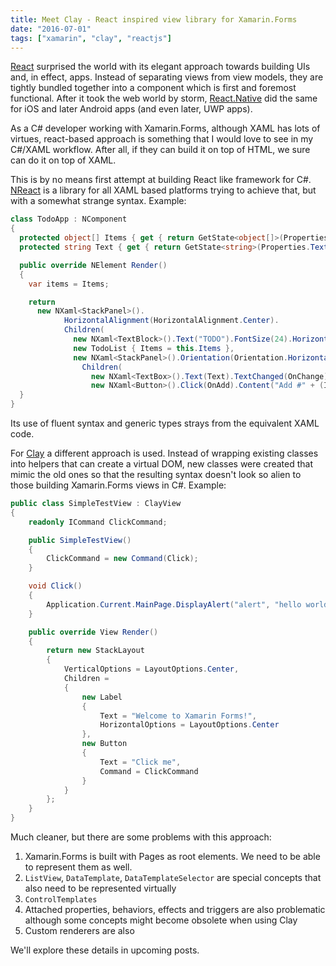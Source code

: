 ```yaml
---
title: Meet Clay - React inspired view library for Xamarin.Forms
date: "2016-07-01"
tags: ["xamarin", "clay", "reactjs"]
---
```


[React](https://facebook.github.io/react/) surprised the world with its elegant approach towards building UIs and, in effect, apps. Instead of separating views from view models, they are tightly bundled together into a component which is first and foremost functional. After it took the web world by storm, [React.Native](https://facebook.github.io/react-native/) did the same for iOS and later Android apps (and even later, UWP apps).

As a C# developer working with Xamarin.Forms, although XAML has lots of virtues, react-based approach is something that I would love to see in my C#/XAML workflow. After all, if they can build it on top of HTML, we sure can do it on top of XAML.

This is by no means first attempt at building React like framework for C#. [NReact](https://github.com/demigor/nreact) is a library for all XAML based platforms trying to achieve that, but with a somewhat strange syntax. Example:

```csharp
class TodoApp : NComponent
{
  protected object[] Items { get { return GetState<object[]>(Properties.Items, null); } set { SetState(Properties.Items, value); } }
  protected string Text { get { return GetState<string>(Properties.Text, null); } set { SetState(Properties.Text, value); } }

  public override NElement Render()
  {
    var items = Items;

    return
      new NXaml<StackPanel>().
            HorizontalAlignment(HorizontalAlignment.Center).
            Children(
              new NXaml<TextBlock>().Text("TODO").FontSize(24).HorizontalAlignment(HorizontalAlignment.Center),
              new TodoList { Items = this.Items },
              new NXaml<StackPanel>().Orientation(Orientation.Horizontal).
                Children(
                  new NXaml<TextBox>().Text(Text).TextChanged(OnChange).Width(200),
                  new NXaml<Button>().Click(OnAdd).Content("Add #" + (Items.Length + 1))));
  }
}
```

Its use of fluent syntax and generic types strays from the equivalent XAML code.

For [Clay](https://github.com/massivepixel/clay) a different approach is used. Instead of wrapping existing classes into helpers that can create a virtual DOM, new classes were created that mimic the old ones so that the resulting syntax doesn't look so alien to those building Xamarin.Forms views in C#. Example:

```csharp
public class SimpleTestView : ClayView
{
    readonly ICommand ClickCommand;

    public SimpleTestView()
    {
        ClickCommand = new Command(Click);
    }

    void Click()
    {
        Application.Current.MainPage.DisplayAlert("alert", "hello world", "ok");
    }

    public override View Render()
    {
        return new StackLayout
        {
            VerticalOptions = LayoutOptions.Center,
            Children =
            {
                new Label
                {
                    Text = "Welcome to Xamarin Forms!",
                    HorizontalOptions = LayoutOptions.Center
                },
                new Button
                {
                    Text = "Click me",
                    Command = ClickCommand
                }
            }
        };
    }
}
```

Much cleaner, but there are some problems with this approach:

1.  Xamarin.Forms is built with Pages as root elements. We need to be able to represent them as well.
2.  `ListView`, `DataTemplate`, `DataTemplateSelector` are special concepts that also need to be represented virtually
3.  `ControlTemplates`
4.  Attached properties, behaviors, effects and triggers are also problematic although some concepts might become obsolete when using Clay
5.  Custom renderers are also

We'll explore these details in upcoming posts.
